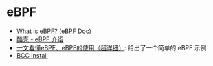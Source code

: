 # eBPF

- [What is eBPF? (eBPF Doc)](https://ebpf.io/zh-cn/what-is-ebpf/)
- [酷壳 - eBPF 介绍](https://coolshell.cn/articles/22320.html)
- [一文看懂eBPF、eBPF的使用（超详细）](https://zhuanlan.zhihu.com/p/480811707): 给出了一个简单的 eBPF 示例
- [BCC Install](https://github.com/iovisor/bcc/blob/master/INSTALL.md)
